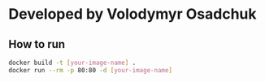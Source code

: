 # Developed by Volodymyr Osadchuk

## How to run

```bash
docker build -t [your-image-name] .
docker run --rm -p 80:80 -d [your-image-name]
```
